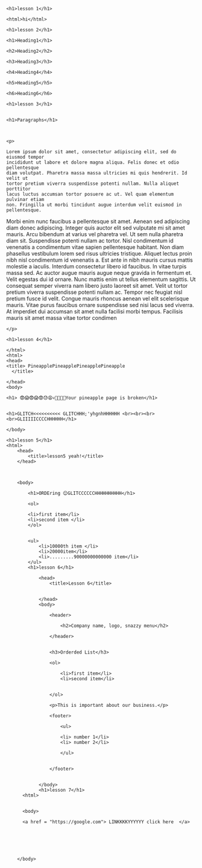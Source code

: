 
<html lang="en" dir="ltr">
  <head>
    <meta charset="utf-8">


  </head>
  <body>

    <h1>lesson 1</h1>

    <html>hi</html>

    <h1>lesson 2</h1>

    <h1>Heading1</h1>

    <h2>Heading2</h2>

    <h3>Heading3</h3>

    <h4>Heading4</h4>

    <h5>Heading5</h5>

    <h6>Heading6</h6>

    <h1>lesson 3</h1>


    <h1>Paragraphs</h1>
 

  
    <p>

    Lorem ipsum dolor sit amet, consectetur adipiscing elit, sed do eiusmod tempor
    incididunt ut labore et dolore magna aliqua. Felis donec et odio pellentesque
    diam volutpat. Pharetra massa massa ultricies mi quis hendrerit. Id velit ut
    tortor pretium viverra suspendisse potenti nullam. Nulla aliquet porttitor
    lacus luctus accumsan tortor posuere ac ut. Vel quam elementum pulvinar etiam
    non. Fringilla ut morbi tincidunt augue interdum velit euismod in pellentesque.
   Morbi enim nunc faucibus a pellentesque sit amet. Aenean sed adipiscing diam
  donec adipiscing. Integer quis auctor elit sed vulputate mi sit amet mauris.
    Arcu bibendum at varius vel pharetra vel. Ut sem nulla pharetra diam sit.
    Suspendisse potenti nullam ac tortor. Nisl condimentum id venenatis a condimentum
   vitae sapien pellentesque habitant. Non diam phasellus vestibulum lorem sed
  risus ultricies tristique.
    Aliquet lectus proin nibh nisl condimentum id venenatis a. Est ante in nibh
   mauris cursus mattis molestie a iaculis. Interdum consectetur libero id
  faucibus. In vitae turpis massa sed. Ac auctor augue mauris augue neque gravida
    in fermentum et. Velit egestas dui id ornare. Nunc mattis enim ut tellus
  elementum sagittis. Ut consequat semper viverra nam libero justo laoreet sit
  amet. Velit ut tortor pretium viverra suspendisse potenti nullam ac. Tempor
      nec feugiat nisl pretium fusce id velit. Congue mauris rhoncus aenean vel
      elit scelerisque mauris. Vitae purus faucibus ornare suspendisse sed nisi
     lacus sed viverra. At imperdiet dui accumsan sit amet nulla facilisi morbi
        tempus. Facilisis mauris sit amet massa vitae tortor condimen

    </p>

    <h1>lesson 4</h1>

    </html>
    <html>
    <head>
    <title> PineapplePineapplePineapplePineapple
      </title>

    </head>
    <body>

    <h1> 😨😱😨😱😨😓😩💀👻🤨👾💯Your pineapple page is broken</h1>


    <h1>GLITCH<<<<<<<<<< GLITCHHH;'yhgnhHHHHHH <br><br><br><br>GLIIIIICCCCHHHHHH</h1>

    </body>

    <h1>lesson 5</h1>
    <html>
    	<head>
    		<title>lesson5 yeah!</title>
    	</head>



    	<body>

    		<h1>ORDEring 😊GLITCCCCCCHHHHHHHHHH</h1>

    		<ol>

    		<li>first item</li>
    		<li>second item </li>
    		</ol>


    		<ul>
    			<li>10000th item </li>
    			<li>20000item</li>
    			<li>.........90000000000000 item</li>
    		</ul>
    		<h1>lesson 6</h1>
    	
    			<head>
    				<title>Lesson 6</title>


    			</head>
    			<body>

    				<header>

    					<h2>Company name, logo, snazzy menu</h2>

    				</header>


    				<h3>Orderded List</h3>

    				<ol>

    					<li>first item</li>
    					<li>second item</li>


    				</ol>

    				<p>This is important about our business.</p>

    				<footer>

    					<ul>

    					<li> number 1</li>
    					<li> number 2</li>

    					</ul>


    				</footer>


    			</body>
    			<h1>lesson 7</h1>
          <html>


          <body>

          <a href = "https://google.com"> LINKKKKYYYYYY click here  </a>

 



      
    	</body>


   
</html>
